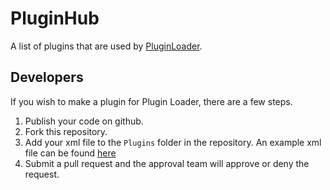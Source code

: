 # PluginHub
 
A list of plugins that are used by [PluginLoader](https://github.com/austinvaness/PluginLoader).

## Developers
If you wish to make a plugin for Plugin Loader, there are a few steps.
1. Publish your code on github.
2. Fork this repository.
3. Add your xml file to the `Plugins` folder in the repository.
    An example xml file can be found [here](https://github.com/austinvaness/PluginHub/blob/main/sample-github)
4. Submit a pull request and the approval team will approve or deny the request.
